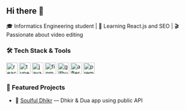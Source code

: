 ## Hi there 👋
🎓 Informatics Engineering student | 🧠 Learning React.js and SEO | 🎬 Passionate about video editing

### 🛠️ Tech Stack & Tools

<p align="left">
<!--   <img src="https://cdn.jsdelivr.net/gh/devicons/devicon/icons/mongodb/mongodb-original.svg" height="30" alt="mongodb"/> -->
<!--   <img src="https://cdn.jsdelivr.net/gh/devicons/devicon/icons/express/express-original.svg" height="30" alt="express"/> -->
  <img src="https://cdn.jsdelivr.net/gh/devicons/devicon/icons/react/react-original.svg" height="30" alt="react"/>
<!--   <img src="https://cdn.jsdelivr.net/gh/devicons/devicon/icons/nodejs/nodejs-original.svg" height="30" alt="nodejs"/> -->
  <img src="https://cdn.jsdelivr.net/gh/devicons/devicon/icons/typescript/typescript-original.svg" height="30" alt="typescript"/>
  <img src="https://cdn.jsdelivr.net/gh/devicons/devicon/icons/javascript/javascript-original.svg" height="30" alt="javascript"/>
<!--   <img src="https://cdn.jsdelivr.net/gh/devicons/devicon/icons/firebase/firebase-plain.svg" height="30" alt="firebase"/> -->
  <img src="https://cdn.jsdelivr.net/gh/devicons/devicon/icons/figma/figma-original.svg" height="30" alt="figma"/>
<!--   <img src="https://cdn.jsdelivr.net/gh/devicons/devicon/icons/git/git-original.svg" height="30" alt="git"/> -->
  <img src="https://cdn.jsdelivr.net/gh/devicons/devicon/icons/github/github-original.svg" height="30" alt="github"/>
  <img src="https://cdn.jsdelivr.net/gh/devicons/devicon/icons/aftereffects/aftereffects-original.svg" height="30" alt="aftereffects"/>
  <img src="https://cdn.jsdelivr.net/gh/devicons/devicon/icons/premierepro/premierepro-original.svg" height="30" alt="premierepro"/>
</p>

### 🚀 Featured Projects
- 🌙 [Soulful Dhikr](https://github.com/username/soulful-dhikr) — Dhkir & Dua app using public API  
<!--
**chadoincode/chadoincode** is a ✨ _special_ ✨ repository because its `README.md` (this file) appears on your GitHub profile.

Here are some ideas to get you started:

- 🔭 I’m currently working on ...
- 🌱 I’m currently learning ...
- 👯 I’m looking to collaborate on ...
- 🤔 I’m looking for help with ...
- 💬 Ask me about ...
- 📫 How to reach me: ...
- 😄 Pronouns: ...
- ⚡ Fun fact: ...
-->
